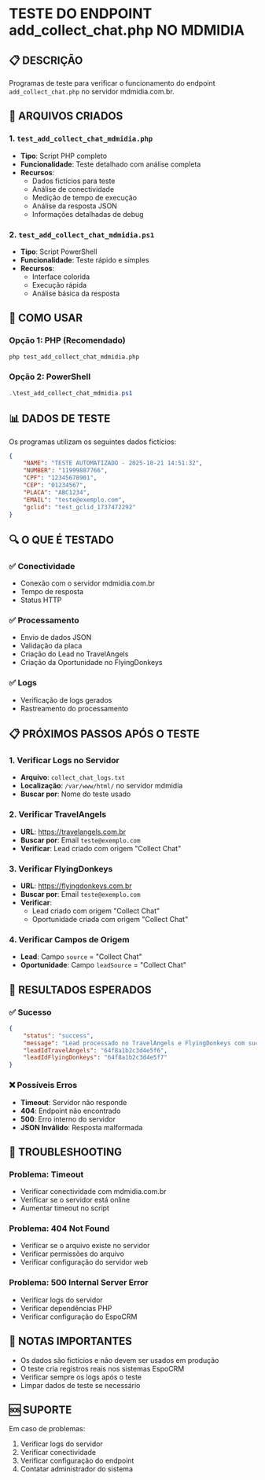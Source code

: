# TESTE DO ENDPOINT add_collect_chat.php NO MDMIDIA

## 📋 DESCRIÇÃO

Programas de teste para verificar o funcionamento do endpoint `add_collect_chat.php` no servidor mdmidia.com.br.

## 📁 ARQUIVOS CRIADOS

### 1. `test_add_collect_chat_mdmidia.php`
- **Tipo**: Script PHP completo
- **Funcionalidade**: Teste detalhado com análise completa
- **Recursos**: 
  - Dados fictícios para teste
  - Análise de conectividade
  - Medição de tempo de execução
  - Análise da resposta JSON
  - Informações detalhadas de debug

### 2. `test_add_collect_chat_mdmidia.ps1`
- **Tipo**: Script PowerShell
- **Funcionalidade**: Teste rápido e simples
- **Recursos**:
  - Interface colorida
  - Execução rápida
  - Análise básica da resposta

## 🚀 COMO USAR

### Opção 1: PHP (Recomendado)
```bash
php test_add_collect_chat_mdmidia.php
```

### Opção 2: PowerShell
```powershell
.\test_add_collect_chat_mdmidia.ps1
```

## 📊 DADOS DE TESTE

Os programas utilizam os seguintes dados fictícios:

```json
{
    "NAME": "TESTE AUTOMATIZADO - 2025-10-21 14:51:32",
    "NUMBER": "11999887766",
    "CPF": "12345678901",
    "CEP": "01234567",
    "PLACA": "ABC1234",
    "EMAIL": "teste@exemplo.com",
    "gclid": "test_gclid_1737472292"
}
```

## 🔍 O QUE É TESTADO

### ✅ Conectividade
- Conexão com o servidor mdmidia.com.br
- Tempo de resposta
- Status HTTP

### ✅ Processamento
- Envio de dados JSON
- Validação da placa
- Criação do Lead no TravelAngels
- Criação da Oportunidade no FlyingDonkeys

### ✅ Logs
- Verificação de logs gerados
- Rastreamento do processamento

## 📋 PRÓXIMOS PASSOS APÓS O TESTE

### 1. Verificar Logs no Servidor
- **Arquivo**: `collect_chat_logs.txt`
- **Localização**: `/var/www/html/` no servidor mdmidia
- **Buscar por**: Nome do teste usado

### 2. Verificar TravelAngels
- **URL**: https://travelangels.com.br
- **Buscar por**: Email `teste@exemplo.com`
- **Verificar**: Lead criado com origem "Collect Chat"

### 3. Verificar FlyingDonkeys
- **URL**: https://flyingdonkeys.com.br
- **Buscar por**: Email `teste@exemplo.com`
- **Verificar**: 
  - Lead criado com origem "Collect Chat"
  - Oportunidade criada com origem "Collect Chat"

### 4. Verificar Campos de Origem
- **Lead**: Campo `source` = "Collect Chat"
- **Oportunidade**: Campo `leadSource` = "Collect Chat"

## 🎯 RESULTADOS ESPERADOS

### ✅ Sucesso
```json
{
    "status": "success",
    "message": "Lead processado no TravelAngels e FlyingDonkeys com sucesso",
    "leadIdTravelAngels": "64f8a1b2c3d4e5f6",
    "leadIdFlyingDonkeys": "64f8a1b2c3d4e5f7"
}
```

### ❌ Possíveis Erros
- **Timeout**: Servidor não responde
- **404**: Endpoint não encontrado
- **500**: Erro interno do servidor
- **JSON Inválido**: Resposta malformada

## 🔧 TROUBLESHOOTING

### Problema: Timeout
- Verificar conectividade com mdmidia.com.br
- Verificar se o servidor está online
- Aumentar timeout no script

### Problema: 404 Not Found
- Verificar se o arquivo existe no servidor
- Verificar permissões do arquivo
- Verificar configuração do servidor web

### Problema: 500 Internal Server Error
- Verificar logs do servidor
- Verificar dependências PHP
- Verificar configuração do EspoCRM

## 📝 NOTAS IMPORTANTES

- Os dados são fictícios e não devem ser usados em produção
- O teste cria registros reais nos sistemas EspoCRM
- Verificar sempre os logs após o teste
- Limpar dados de teste se necessário

## 🆘 SUPORTE

Em caso de problemas:
1. Verificar logs do servidor
2. Verificar conectividade
3. Verificar configuração do endpoint
4. Contatar administrador do sistema

